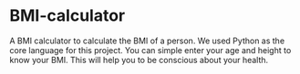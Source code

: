 # BMI-calculator
A BMI calculator to calculate the BMI of a person. We used Python as the core language for this project. You can simple enter your age and height to know your BMI. This will help you to be conscious about your health.
